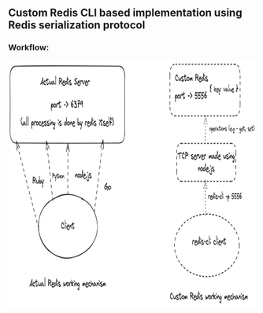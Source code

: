 ## Custom Redis CLI based implementation using Redis serialization protocol

### Workflow:

<img src="https://raw.githubusercontent.com/Snehomoy100/Custom-Redis-Client-CLI-RESP/main/redis-client-cli-resp.png" alt="Workflow" style="height: 500px; width:900px;"/>
